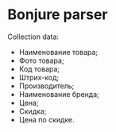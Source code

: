 # Bonjure parser

Collection data:
- Наименование товара;
- Фото товара;
- Код товара;
- Штрих-код;
- Производитель;
- Наименование бренда;
- Цена;
- Скидка;
- Цена по скидке.

